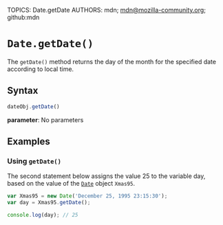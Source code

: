 TOPICS: Date.getDate
AUTHORS: mdn; mdn@mozilla-community.org; github:mdn

# `Date.getDate()`

The `getDate()` method returns the day of the month for the specified date according to local time.

## Syntax

```javascript
dateObj.getDate()
```

**parameter**: No parameters

## Examples

### Using `getDate()`

The second statement below assigns the value 25 to the variable day, based on the value of the
[`Date`](/en/webfrontend/Date) object `Xmas95`.

```javascript
var Xmas95 = new Date('December 25, 1995 23:15:30');
var day = Xmas95.getDate();

console.log(day); // 25
```
